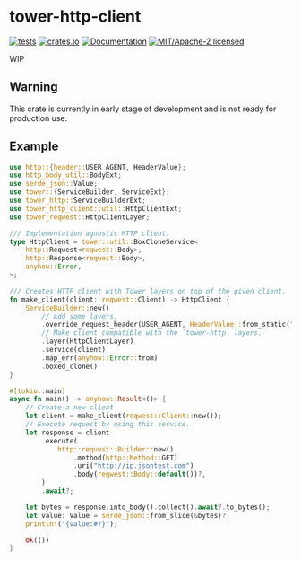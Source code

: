 # tower-http-client

[![tests](https://github.com/alekseysidorov/tower-reqwest/actions/workflows/ci.yml/badge.svg)](https://github.com/alekseysidorov/tower-reqwest/actions/workflows/ci.yml)
[![crates.io](https://img.shields.io/crates/v/tower-http-client.svg)](https://crates.io/crates/tower-http-client)
[![Documentation](https://docs.rs/tower-http-client/badge.svg)](https://docs.rs/tower-http-client)
[![MIT/Apache-2 licensed](https://img.shields.io/crates/l/tower-http-client)](./LICENSE)

<!-- ANCHOR: description -->

WIP

## Warning

This crate is currently in early stage of development and is not ready for
production use.

## Example

```rust
use http::{header::USER_AGENT, HeaderValue};
use http_body_util::BodyExt;
use serde_json::Value;
use tower::{ServiceBuilder, ServiceExt};
use tower_http::ServiceBuilderExt;
use tower_http_client::util::HttpClientExt;
use tower_reqwest::HttpClientLayer;

/// Implementation agnostic HTTP client.
type HttpClient = tower::util::BoxCloneService<
    http::Request<reqwest::Body>,
    http::Response<reqwest::Body>,
    anyhow::Error,
>;

/// Creates HTTP client with Tower layers on top of the given client.
fn make_client(client: reqwest::Client) -> HttpClient {
    ServiceBuilder::new()
        // Add some layers.
        .override_request_header(USER_AGENT, HeaderValue::from_static("tower-http-client"))
        // Make client compatible with the `tower-http` layers.
        .layer(HttpClientLayer)
        .service(client)
        .map_err(anyhow::Error::from)
        .boxed_clone()
}

#[tokio::main]
async fn main() -> anyhow::Result<()> {
    // Create a new client
    let client = make_client(reqwest::Client::new());
    // Execute request by using this service.
    let response = client
        .execute(
            http::request::Builder::new()
                .method(http::Method::GET)
                .uri("http://ip.jsontest.com")
                .body(reqwest::Body::default())?,
        )
        .await?;

    let bytes = response.into_body().collect().await?.to_bytes();
    let value: Value = serde_json::from_slice(&bytes)?;
    println!("{value:#?}");

    Ok(())
}
```

<!-- ANCHOR_END: description -->

